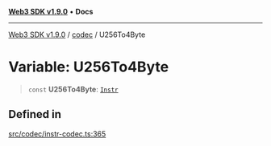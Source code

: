 [**Web3 SDK v1.9.0**](../../../README.md) • **Docs**

***

[Web3 SDK v1.9.0](../../../globals.md) / [codec](../README.md) / U256To4Byte

# Variable: U256To4Byte

> `const` **U256To4Byte**: [`Instr`](../type-aliases/Instr.md)

## Defined in

[src/codec/instr-codec.ts:365](https://github.com/Mystic-Nayy/alephium-web3/blob/c1afd789a197ce5fe21f08c2965942090157c33d/packages/web3/src/codec/instr-codec.ts#L365)
